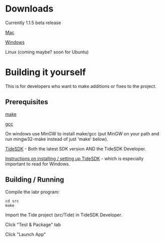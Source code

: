 # Downloads

Currently 1.1.5 beta release

[Mac](https://github.com/SCIEG/LabRetriever/releases/download/1.1.5/LabRetriever-1.1.5.dmg)

[Windows](https://github.com/SCIEG/LabRetriever/releases/download/1.1.5/LabRetriever-1.1.5.msi)

Linux (coming maybe? soon for Ubuntu)

# Building it yourself

This is for developers who want to make additions or fixes to the project.

## Prerequisites

[make](http://www.gnu.org/software/make/)

[gcc](http://gcc.gnu.org/)

On windows use MinGW to install make/gcc (put MinGW on your path and run mingw32-make instead of just 'make' below).

[TideSDK](http://www.tidesdk.org/) - Both the latest SDK version AND the TideSDK Developer.

[Instructions on installing / setting up TideSDK](http://tidesdk.multipart.net/docs/user-dev/generated/#!/guide/getting_started) - which is especially important to read for Windows.


## Building / Running

Compile the labr program:

    cd src
    make

Import the Tide project (src/Tide) in TideSDK Developer.

Click "Test & Package" tab

Click "Launch App"


